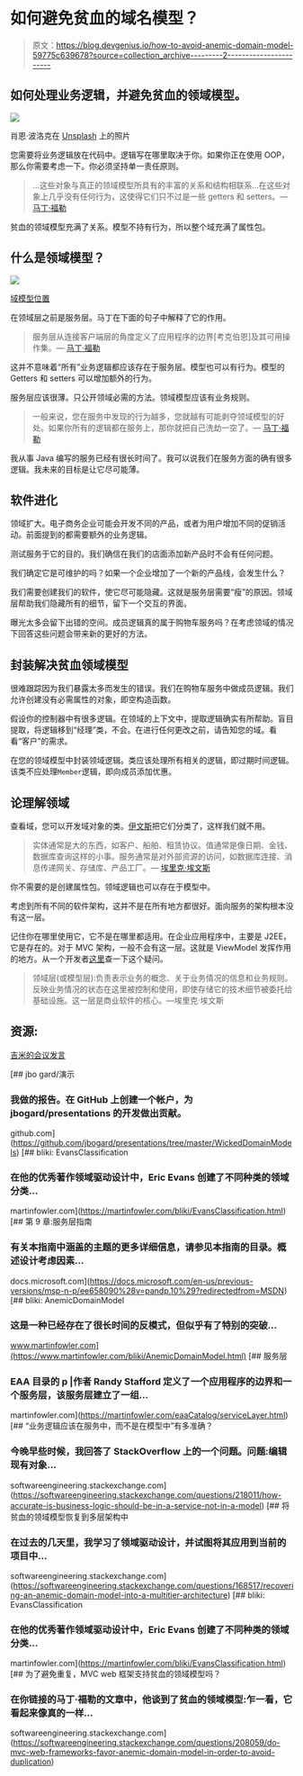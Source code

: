 # 如何避免贫血的域名模型？

> 原文：<https://blog.devgenius.io/how-to-avoid-anemic-domain-model-59775c639678?source=collection_archive---------2----------------------->

## 如何处理业务逻辑，并避免贫血的领域模型。

![](img/b9383f21c79808d157f16eb4873dff2d.png)

肖恩·波洛克在 [Unsplash](https://unsplash.com?utm_source=medium&utm_medium=referral) 上的照片

您需要将业务逻辑放在代码中。逻辑写在哪里取决于你。如果你正在使用 OOP，那么你需要考虑一下。你必须坚持单一责任原则。

> …这些对象与真正的领域模型所具有的丰富的关系和结构相联系…在这些对象上几乎没有任何行为，这使得它们只不过是一些 getters 和 setters。— [马丁·福勒](https://www.martinfowler.com/bliki/AnemicDomainModel.html)

贫血的领域模型充满了关系。模型不持有行为，所以整个域充满了属性包。

## 什么是领域模型？

![](img/0879e435db5679685c7f8d7ac2918b50.png)

[域模型位置](https://martinfowler.com/eaaCatalog/serviceLayer.html)

在领域层之前是服务层。马丁在下面的句子中解释了它的作用。

> 服务层从连接客户端层的角度定义了应用程序的边界[考克伯恩]及其可用操作集。— [马丁·福勒](https://www.martinfowler.com/bliki/AnemicDomainModel.html)

这并不意味着“所有”业务逻辑都应该存在于服务层。模型也可以有行为。模型的 Getters 和 setters 可以增加额外的行为。

服务层应该很薄。只公开领域必需的方法。领域模型应该有业务规则。

> 一般来说，您在服务中发现的行为越多，您就越有可能剥夺领域模型的好处。如果你所有的逻辑都在服务上，那你就把自己洗劫一空了。— [马丁·福勒](https://www.martinfowler.com/bliki/AnemicDomainModel.html)

我从事 Java 编写的服务已经有很长时间了。我可以说我们在服务方面的确有很多逻辑。我未来的目标是让它尽可能薄。

## 软件进化

领域扩大。电子商务企业可能会开发不同的产品，或者为用户增加不同的促销活动。前面提到的都需要额外的业务逻辑。

测试服务于它的目的。我们确信在我们的店面添加新产品时不会有任何问题。

我们确定它是可维护的吗？如果一个企业增加了一个新的产品线，会发生什么？

我们需要创建我们的软件，使它尽可能隐藏。这就是服务层需要“瘦”的原因。领域层帮助我们隐藏所有的细节，留下一个交互的界面。

曝光太多会留下出错的空间。成员逻辑真的属于购物车服务吗？在考虑领域的情况下回答这些问题会带来新的更好的方法。

## 封装解决贫血领域模型

很难跟踪因为我们暴露太多而发生的错误。我们在购物车服务中做成员逻辑。我们允许创建没有必需属性的对象，即空构造函数。

假设你的控制器中有很多逻辑。在领域的上下文中，提取逻辑确实有所帮助。盲目提取，将逻辑移到“经理”类，不会。在进行任何更改之前，请告知您的域。看看“客户”的需求。

在您的领域模型中封装领域逻辑。类应该处理所有相关的逻辑，即过期时间逻辑。该类不应处理`Member`逻辑，即向成员添加优惠。

## 论理解领域

查看域，您可以开发域对象的类。[伊文斯](https://twitter.com/ericevans0)把它们分类了，这样我们就不用。

> 实体通常是大的东西，如客户、船舶、租赁协议。值通常是像日期、金钱、数据库查询这样的小事。服务通常是对外部资源的访问，如数据库连接、消息传递网关、存储库、产品工厂。— [埃里克·埃文斯](https://www.amazon.com/gp/product/0321125215?ie=UTF8&tag=martinfowlerc-20&linkCode=as2&camp=1789&creative=9325&creativeASIN=0321125215)

你不需要的是创建属性包。领域逻辑也可以存在于模型中。

考虑到所有不同的软件架构，这并不是在所有地方都很好。面向服务的架构根本没有这一层。

记住你在哪里使用它，它不是在哪里都适用。在企业应用程序中，主要是 J2EE，它是存在的。对于 MVC 架构，一般不会有这一层。这就是 ViewModel 发挥作用的地方。从一个开发者[这里](https://softwareengineering.stackexchange.com/questions/208059/do-mvc-web-frameworks-favor-anemic-domain-model-in-order-to-avoid-duplication)查一下这个疑问。

> 领域层(或模型层):负责表示业务的概念、关于业务情况的信息和业务规则。反映业务情况的状态在这里被控制和使用，即使存储它的技术细节被委托给基础设施。这一层是商业软件的核心。—埃里克·埃文斯

## 资源:

[吉米的会议发言](https://vimeo.com/43598193)

[](https://github.com/jbogard/presentations/tree/master/WickedDomainModels) [## jbo gard/演示

### 我做的报告。在 GitHub 上创建一个帐户，为 jbogard/presentations 的开发做出贡献。

github.com](https://github.com/jbogard/presentations/tree/master/WickedDomainModels) [](https://martinfowler.com/bliki/EvansClassification.html) [## bliki: EvansClassification

### 在他的优秀著作领域驱动设计中，Eric Evans 创建了不同种类的领域分类…

martinfowler.com](https://martinfowler.com/bliki/EvansClassification.html) [](https://docs.microsoft.com/en-us/previous-versions/msp-n-p/ee658090%28v=pandp.10%29?redirectedfrom=MSDN) [## 第 9 章:服务层指南

### 有关本指南中涵盖的主题的更多详细信息，请参见本指南的目录。概述设计考虑因素…

docs.microsoft.com](https://docs.microsoft.com/en-us/previous-versions/msp-n-p/ee658090%28v=pandp.10%29?redirectedfrom=MSDN) [](https://www.martinfowler.com/bliki/AnemicDomainModel.html) [## bliki: AnemicDomainModel

### 这是一种已经存在了很长时间的反模式，但似乎有了特别的突破…

www.martinfowler.com](https://www.martinfowler.com/bliki/AnemicDomainModel.html) [](https://martinfowler.com/eaaCatalog/serviceLayer.html) [## 服务层

### EAA 目录的 p |作者 Randy Stafford 定义了一个应用程序的边界和一个服务层，该服务层建立了一组…

martinfowler.com](https://martinfowler.com/eaaCatalog/serviceLayer.html) [](https://softwareengineering.stackexchange.com/questions/218011/how-accurate-is-business-logic-should-be-in-a-service-not-in-a-model) [## “业务逻辑应该在服务中，而不是在模型中”有多准确？

### 今晚早些时候，我回答了 StackOverflow 上的一个问题。问题:编辑现有对象…

softwareengineering.stackexchange.com](https://softwareengineering.stackexchange.com/questions/218011/how-accurate-is-business-logic-should-be-in-a-service-not-in-a-model) [](https://softwareengineering.stackexchange.com/questions/168517/recovering-an-anemic-domain-model-into-a-multitier-architecture) [## 将贫血的领域模型恢复到多层架构中

### 在过去的几天里，我学习了领域驱动设计，并试图将其应用到当前的项目中…

softwareengineering.stackexchange.com](https://softwareengineering.stackexchange.com/questions/168517/recovering-an-anemic-domain-model-into-a-multitier-architecture) [](https://martinfowler.com/bliki/EvansClassification.html) [## bliki: EvansClassification

### 在他的优秀著作领域驱动设计中，Eric Evans 创建了不同种类的领域分类…

martinfowler.com](https://martinfowler.com/bliki/EvansClassification.html) [](https://softwareengineering.stackexchange.com/questions/208059/do-mvc-web-frameworks-favor-anemic-domain-model-in-order-to-avoid-duplication) [## 为了避免重复，MVC web 框架支持贫血的领域模型吗？

### 在你链接的马丁·福勒的文章中，他谈到了贫血的领域模型:乍一看，它看起来像真的一样…

softwareengineering.stackexchange.com](https://softwareengineering.stackexchange.com/questions/208059/do-mvc-web-frameworks-favor-anemic-domain-model-in-order-to-avoid-duplication)